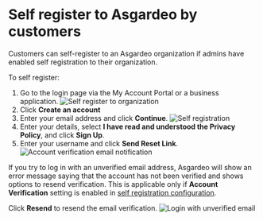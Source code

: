 # Self register to Asgardeo by customers

Customers can self-register to an Asgardeo organization if admins have <a :href="$withBase('/guides/organization/configure-self-registration/')">enabled self registration to their organization</a>.

To self register:
1. Go to the login page via the My Account Portal or a business application.
   <img :src="$withBase('/assets/img/guides/organization/self-service/customer/recover-your-password.png')" alt="Self register to organization">
2. Click **Create an account**
3. Enter your email address and click **Continue**.
   <img :src="$withBase('/assets/img/guides/organization/self-service/customer/self-registration-enter-username.png')" alt="Self registration">
4. Enter your details, select **I have read and understood the Privacy Policy**, and click **Sign Up**.
5. Enter your username and click **Send Reset Link**.
   <img :src="$withBase('/assets/img/guides/organization/self-service/customer/account-verification-email.png')" alt="Account verification email notification">

If you try to log in with an unverified email address, Asgardeo will show an error message saying that the account has not been verified and shows options to resend verification. This is applicable only if **Account Verification** setting is enabled in <a href="/guides/organization/configure-self-registration/">self registration configuration</a>. 

Click **Resend** to resend the email verification.
 <img :src="$withBase('/assets/img/guides/organization/self-service/customer/login-with-unverified-email.png')" alt="Login with unverified email"> 
